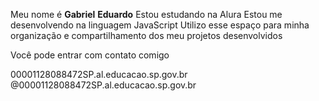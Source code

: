 Meu nome é **Gabriel** **Eduardo**
Estou estudando na Alura
Estou me desenvolvendo na linguagem JavaScript
Utilizo esse espaço para minha organização e compartilhamento dos meu projetos desenvolvidos

 Você pode entrar com contato comigo

 00001128088472SP.al.educacao.sp.gov.br
 @00001128088472SP.al.educacao.sp.gov.br
<!--
**40gab/40gab** is a ✨ _special_ ✨ repository because its `README.md` (this file) appears on your GitHub profile.

Here are some ideas to get you started:

- 🔭 I’m currently working on ...
- 🌱 I’m currently learning ...
- 👯 I’m looking to collaborate on ...
- 🤔 I’m looking for help with ...
- 💬 Ask me about ...
- 📫 How to reach me: ...
- 😄 Pronouns: ...
- ⚡ Fun fact: ...
-->
